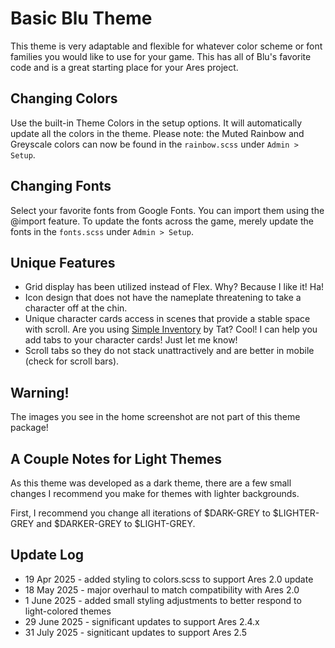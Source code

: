 # Basic Blu Theme
This theme is very adaptable and flexible for whatever color scheme or font families you would like to use for your game. This has all of Blu's favorite code and is a great starting place for your Ares project.

## Changing Colors
Use the built-in Theme Colors in the setup options. It will automatically update all the colors in the theme. Please note: the Muted Rainbow and Greyscale colors can now be found in the `rainbow.scss` under `Admin > Setup`.

## Changing Fonts
Select your favorite fonts from Google Fonts. You can import them using the @import feature. To update the fonts across the game, merely update the fonts in the `fonts.scss` under `Admin > Setup`.

## Unique Features

* Grid display has been utilized instead of Flex. Why? Because I like it! Ha!
* Icon design that does not have the nameplate threatening to take a character off at the chin.
* Unique character cards access in scenes that provide a stable space with scroll. Are you using [Simple Inventory](https://github.com/spiritlake/ares-simpleinventory-plugin) by Tat? Cool! I can help you add tabs to your character cards! Just let me know!
* Scroll tabs so they do not stack unattractively and are better in mobile (check for scroll bars).

## Warning!
The images you see in the home screenshot are not part of this theme package!

## A Couple Notes for Light Themes
As this theme was developed as a dark theme, there are a few small changes I recommend you make for themes with lighter backgrounds.

First, I recommend you change all iterations of $DARK-GREY to $LIGHTER-GREY and $DARKER-GREY to $LIGHT-GREY.

## Update Log

* 19 Apr 2025 - added styling to colors.scss to support Ares 2.0 update
* 18 May 2025 - major overhaul to match compatibility with Ares 2.0
* 1 June 2025 - added small styling adjustments to better respond to light-colored themes
* 29 June 2025 - significant updates to support Ares 2.4.x
* 31 July 2025 - signiticant updates to support Ares 2.5
